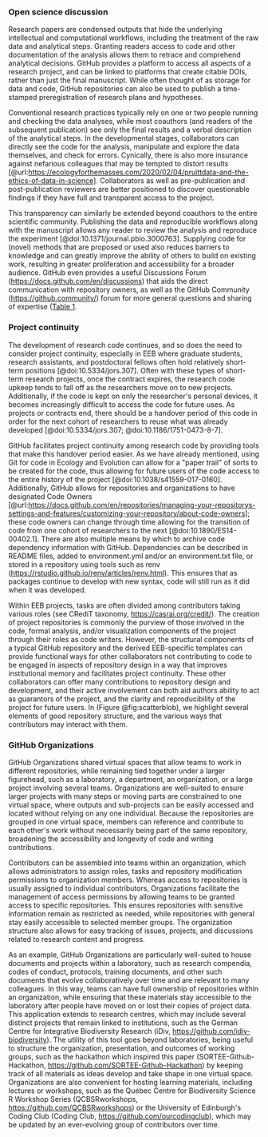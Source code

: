 <!--## GitHub in EcoEvo examples (Part 3)-->

### Open science discussion

<!--*Contributors to this section: Freddy Hillemann, Allison Binley*-->

Research papers are condensed outputs that hide the underlying intellectual and computational workflows, including the treatment of the raw data and analytical steps.
Granting readers access to code and other documentation of the analysis allows them to retrace and comprehend analytical decisions.
GitHub provides a platform to access all aspects of a research project, and can be linked to platforms that create citable DOIs, rather than just the final manuscript.
While often thought of as storage for data and code, GitHub repositories can also be used to publish a time-stamped preregistration of research plans and hypotheses.

Conventional research practices typically rely on one or two people running and checking the data analyses, while most coauthors (and readers of the subsequent publication) see only the final results and a verbal description of the analytical steps.
In the developmental stages, collaborators can directly see the code for the analysis, manipulate and explore the data themselves, and check for errors.
Cynically, there is also more insurance against nefarious colleagues that may be tempted to distort results [@url:https://ecologyforthemasses.com/2020/02/04/pruittdata-and-the-ethics-of-data-in-science].
Collaborators as well as pre-publication and post-publication reviewers are better positioned to discover questionable findings if they have full and transparent access to the project.

This transparency can similarly be extended beyond coauthors to the entire scientific community.
Publishing the data and reproducible workflows along with the manuscript allows any reader to review the analysis and reproduce the experiment [@doi:10.1371/journal.pbio.3000763].
Supplying code for (novel) methods that are proposed or used also reduces barriers to knowledge and can greatly improve the ability of others to build on existing work, resulting in greater proliferation and accessibility for a broader audience.
GitHub even provides a useful Discussions Forum (<https://docs.github.com/en/discussions>) that aids the direct communication with repository owners, as well as the GitHub Community (<https://github.community/>) forum for more general questions and sharing of expertise ([Table 1](#tbl:roles).

### Project continuity

<!--*Contributors to this section: BPME, VF*  -->

The development of research code continues, and so does the need to consider project continuity, especially in EEB where graduate students, research assistants, and postdoctoral fellows often hold relatively short-term positions [@doi:10.5334/jors.307].
Often with these types of short-term research projects, once the contract expires, the research code upkeep tends to fall off as the researchers move on to new projects.
Additionally, if the code is kept on only the researcher's personal devices, it becomes increasingly difficult to access the code for future uses.
As projects or contracts end, there should be a handover period of this code in order for the next cohort of researchers to reuse what was already developed [@doi:10.5334/jors.307; @doi:10.1186/1751-0473-8-7].

GitHub facilitates project continuity among research code by providing tools that make this handover period easier. 
As we have already mentioned, using Git for code in Ecology and Evolution can allow for a "paper trail" of sorts to be created for the code, thus allowing for future users of the code access to the entire history of the project [@doi:10.1038/s41559-017-0160]. 
Additionally, GitHub allows for repositories and organizations to have designated Code Owners [@url:https://docs.github.com/en/repositories/managing-your-repositorys-settings-and-features/customizing-your-repository/about-code-owners]; these code owners can change through time allowing for the transition of code from one cohort of researchers to the next [@doi:10.1890/ES14-00402.1].
There are also multiple means by which to archive code dependency information with GitHub.
Dependencies can be described in README files, added to environment.yml and/or an environment.txt file, or stored in a repository using tools such as renv (<https://rstudio.github.io/renv/articles/renv.html>).
This ensures that as packages continue to develop with new syntax, code will still run as it did when it was developed.

Within EEB projects, tasks are often divided among contributors taking various roles (see CRediT taxonomy, <https://casrai.org/credit/>).
The creation of project repositories is commonly the purview of those involved in the code, formal analysis, and/or visualization components of the project through their roles as code writers.
However, the structural components of a typical GitHub repository and the derived EEB-specific templates can provide functional ways for other collaborators not contributing to code to be engaged in aspects of repository design in a way that improves institutional memory and facilitates project continuity.
These other collaborators can offer many contributions to repository design and development, and their active involvement can both aid authors ability to act as guarantors of the project, and the clarity and reproducibility of the project for future users.
In (Figure @fig:scatterblob), we highlight several elements of good repository structure, and the various ways that contributors may interact with them. 

### GitHub Organizations

<!--*Contributors to this section: Katherine Hébert, Cole Brookson, PHPB*-->

GitHub Organizations shared virtual spaces that allow teams to work in different repositories, while remaining tied together under a larger figurehead, such as a laboratory, a department, an organization, or a large project involving several teams.
Organizations are well-suited to ensure larger projects with many steps or moving parts are constrained to one virtual space, where outputs and sub-projects can be easily accessed and located without relying on any one individual.
Because the repositories are grouped in one virtual space, members can reference and contribute to each other's work without necessarily being part of the same repository, broadening the accessibility and longevity of code and writing contributions. 

Contributors can be assembled into teams within an organization, which allows administrators to assign roles, tasks and repository modification permissions to organization members.
Whereas access to repositories is usually assigned to individual contributors, Organizations facilitate the management of access permissions by allowing teams to be granted access to specific repositories.
This ensures repositories with sensitive information remain as restricted as needed, while repositories with general stay easily accessible to selected member groups.
The organization structure also allows for easy tracking of issues, projects, and discussions related to research content and progress.

As an example, GitHub Organizations are particularly well-suited to house documents and projects within a laboratory, such as research compendia, codes of conduct, protocols, training documents, and other such documents that evolve collaboratively over time and are relevant to many colleagues. 
In this way, teams can have full ownership of repositories within an organization, while ensuring that these materials stay accessible to the laboratory after people have moved on or lost their copies of project data. 
This application extends to research centres, which may include several distinct projects that remain linked to institutions, such as the German Centre for Integrative Biodiversity Research (iDiv, <https://github.com/idiv-biodiversity>).
The utility of this tool goes beyond laboratories, being useful to structure the organization, presentation, and outcomes of working groups, such as the hackathon which inspired this paper (SORTEE-Github-Hackathon, <https://github.com/SORTEE-Github-Hackathon>) by keeping track of all materials as ideas develop and take shape in one virtual space.
Organizations are also convenient for hosting learning materials, including lectures or workshops, such as the Québec Centre for Biodiversity Science R Workshop Series (QCBSRworkshops, <https://github.com/QCBSRworkshops>) or the University of Edinburgh's Coding Club (Coding Club, <https://github.com/ourcodingclub>), which may be updated by an ever-evolving group of contributors over time.
